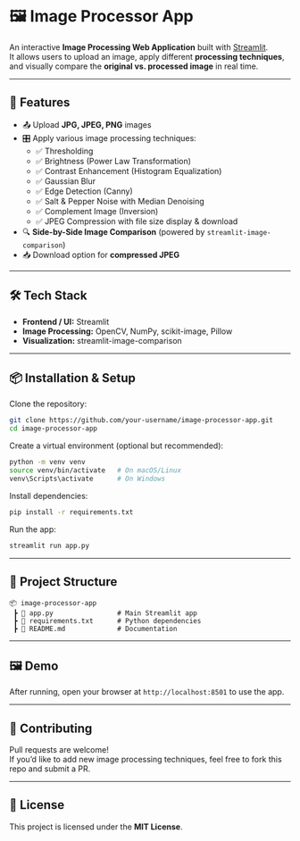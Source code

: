 # 🖼 Image Processor App

An interactive **Image Processing Web Application** built with [Streamlit](https://streamlit.io/).  
It allows users to upload an image, apply different **processing techniques**, and visually compare the **original vs. processed image** in real time.

---

## 🚀 Features
- 📤 Upload **JPG, JPEG, PNG** images  
- 🎛 Apply various image processing techniques:
  - ✅ Thresholding  
  - ✅ Brightness (Power Law Transformation)  
  - ✅ Contrast Enhancement (Histogram Equalization)  
  - ✅ Gaussian Blur  
  - ✅ Edge Detection (Canny)  
  - ✅ Salt & Pepper Noise with Median Denoising  
  - ✅ Complement Image (Inversion)  
  - ✅ JPEG Compression with file size display & download  
- 🔍 **Side-by-Side Image Comparison** (powered by `streamlit-image-comparison`)  
- 📥 Download option for **compressed JPEG**  

---

## 🛠 Tech Stack
- **Frontend / UI:** Streamlit  
- **Image Processing:** OpenCV, NumPy, scikit-image, Pillow  
- **Visualization:** streamlit-image-comparison  

---

## 📦 Installation & Setup

Clone the repository:

```bash
git clone https://github.com/your-username/image-processor-app.git
cd image-processor-app
```

Create a virtual environment (optional but recommended):

```bash
python -m venv venv
source venv/bin/activate   # On macOS/Linux
venv\Scripts\activate      # On Windows
```

Install dependencies:

```bash
pip install -r requirements.txt
```

Run the app:

```bash
streamlit run app.py
```

---

## 📂 Project Structure
```
📦 image-processor-app
 ┣ 📜 app.py                # Main Streamlit app
 ┣ 📜 requirements.txt      # Python dependencies
 ┣ 📜 README.md             # Documentation
```

---

## 🖼 Demo
After running, open your browser at `http://localhost:8501` to use the app.

---

## 🤝 Contributing
Pull requests are welcome!  
If you’d like to add new image processing techniques, feel free to fork this repo and submit a PR.  

---

## 📜 License
This project is licensed under the **MIT License**.
